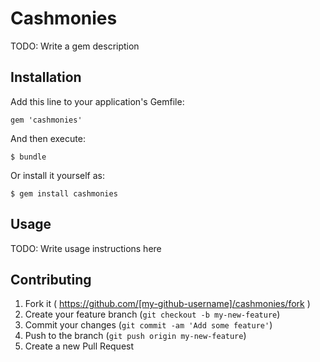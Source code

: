 # Cashmonies

TODO: Write a gem description

## Installation

Add this line to your application's Gemfile:

    gem 'cashmonies'

And then execute:

    $ bundle

Or install it yourself as:

    $ gem install cashmonies

## Usage

TODO: Write usage instructions here

## Contributing

1. Fork it ( https://github.com/[my-github-username]/cashmonies/fork )
2. Create your feature branch (`git checkout -b my-new-feature`)
3. Commit your changes (`git commit -am 'Add some feature'`)
4. Push to the branch (`git push origin my-new-feature`)
5. Create a new Pull Request
